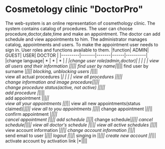 ﻿# Cosmetology clinic "DoctorPro"
The web-system is an online representation of cosmethology clinic. The system contains catalog of procedures. 
The user can choose procedure,doctor,date,time and make an appointment. 
The doctor can add schedule and view appointments to him.  The administrator manages catalog, appointments and users.
To make the appointment user needs to sign in.
User roles and functions available to them.
|function|	ADMIN| 	GUEST| 	USER| 	DOCTOR |
|---------|-------|-------|------|----------|
|change language|	* |	* |	* |	*|
|change user role(admin,doctor)|	*|	|		|  |
view all users and their information	|*||||
find user by name|*||||
find user by surname |*||||
blocking, unblocking users	|*||||			
view all actual procedures	|*|	*|	*|	*|
view all procedures 	|*||||			
change information and image procedure|*||||		
change procedure status(active, not active)	|*||||		
add procedure	|*||||		
add appointment		|||*||	
view all your appointments		|||*||
view all new appointments(status claimed)|*||||	
view all to you appointments			||||*|
change appointment	|*||*||
confirm appointment	|*||||		
cancel appointment	|*||*||
add schedule		||||*|
change schedule|*||||
cancel schedule|*|||*|
view all doctor's schedule |*|||*|
view all active schedules ||||*|
view account information	|*||*|*|
change account information	|*||*|*|	
send email to user |*||||
logout	|*||*|*|
singing in		||*|||
create new account	||*|||	
activate account by activation link	|*||||	